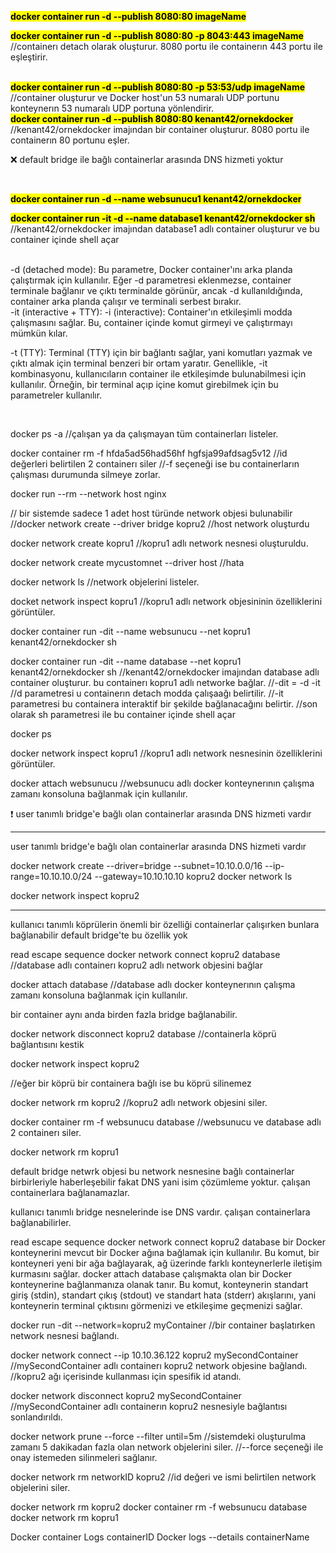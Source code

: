 <b><mark>docker container run -d --publish 8080:80 imageName</b></mark>
<br>

<b><mark>docker container run -d --publish 8080:80 -p 8043:443 imageName</mark></b>
<br>
//containerı detach olarak oluşturur. 8080 portu ile containerın 443 portu ile eşleştirir. 

<br>
<b><mark>docker container run -d --publish 8080:80 -p 53:53/udp imageName</mark></b>
//container oluşturur ve Docker host'un 53 numaralı UDP portunu konteynerın 53 numaralı UDP portuna yönlendirir.

<br>
<b><mark>docker container run -d --publish 8080:80 kenant42/ornekdocker</mark></b>
//kenant42/ornekdocker imajından bir container oluşturur. 8080 portu ile containerın 80 portunu eşler.

<br>

:x: default bridge ile bağlı containerlar arasında DNS hizmeti yoktur

<br>

<b><mark> docker container run -d --name websunucu1 kenant42/ornekdocker</mark></b>
<br>

<b><mark>docker container run -it -d --name database1 kenant42/ornekdocker sh</mark></b>
//kenant42/ornekdocker imajından database1 adlı container oluşturur ve bu container içinde shell açar

<br>
-d (detached mode):
Bu parametre, Docker container'ını arka planda çalıştırmak için kullanılır. Eğer -d parametresi eklenmezse, container terminale bağlanır ve çıktı terminalde görünür, ancak -d kullanıldığında, container arka planda çalışır ve terminali serbest bırakır.


<br>
-it (interactive + TTY):
-i (interactive): Container'ın etkileşimli modda çalışmasını sağlar. Bu, container içinde komut girmeyi ve çalıştırmayı mümkün kılar.

-t (TTY): Terminal (TTY) için bir bağlantı sağlar, yani komutları yazmak ve çıktı almak için terminal benzeri bir ortam yaratır.
Genellikle, -it kombinasyonu, kullanıcıların container ile etkileşimde bulunabilmesi için kullanılır. Örneğin, bir terminal açıp içine komut girebilmek için bu parametreler kullanılır.

<br>


docker ps -a
//çalışan ya da çalışmayan tüm containerları listeler.

docker container rm -f hfda5ad56had56hf hgfsja99afdsag5v12
//id değerleri belirtilen 2 containerı siler
//-f seçeneği ise bu containerların çalışması durumunda silmeye zorlar.

docker run --rm --network host nginx

// bir sistemde sadece 1 adet host türünde network objesi bulunabilir
//docker network create --driver bridge kopru2
//host network oluşturdu

docker network create kopru1
//kopru1 adlı network nesnesi oluşturuldu.

docker network create mycustomnet --driver host
//hata

docker network ls
//network objelerini listeler.

docket network inspect kopru1
//kopru1 adlı network objesininin özelliklerini görüntüler.



docker container run -dit --name websunucu --net kopru1 kenant42/ornekdocker sh

docker container run -dit --name database --net kopru1 kenant42/ornekdocker sh
//kenant42/ornekdocker imajından database adlı container oluşturur. bu containerı kopru1 adlı networke bağlar.
//-dit = -d -it
//d parametresi u containerın detach modda çalışaağı belirtilir.
//-it parametresi bu containera interaktif bir şekilde bağlanacağını belirtir.
//son olarak sh parametresi ile bu container içinde shell açar

docker ps

docker network inspect kopru1
//kopru1 adlı network nesnesinin özelliklerini görüntüler.

docker attach websunucu
//websunucu adlı docker konteynerının çalışma zamanı konsoluna bağlanmak için kullanılır.


:heavy_exclamation_mark: user tanımlı bridge'e bağlı olan containerlar arasında DNS hizmeti vardır

---------------------------------------------------------------------------------------------------------------------------------------


user tanımlı bridge'e bağlı olan containerlar arasında 
DNS hizmeti vardır


docker network create --driver=bridge --subnet=10.10.0.0/16 --ip-range=10.10.10.0/24 --gateway=10.10.10.10 kopru2
docker network ls

docker network inspect kopru2

---------------------------------------------------------------------------------------------------------------------------------------

kullanıcı tanımlı köprülerin önemli bir özelliği
containerlar çalışırken bunlara bağlanabilir
default bridge'te bu özellik yok

read escape sequence
docker network connect kopru2 database
//database adlı containerı kopru2 adlı network objesini bağlar

docker attach database
//database adlı docker konteynerının çalışma zamanı konsoluna bağlanmak için kullanılır.


bir container aynı anda birden fazla bridge bağlanabilir.

docker network disconnect kopru2 database
//containerla köprü bağlantısını kestik

docker network inspect kopru2



//eğer bir köprü bir containera bağlı ise bu köprü silinemez


docker network rm kopru2
//kopru2 adlı network objesini siler.

docker container rm -f websunucu database
//websunucu ve database adlı 2 containerı siler.

docker network rm kopru1




default bridge netwrk objesi
bu network nesnesine bağlı containerlar birbirleriyle haberleşebilir
fakat DNS yani isim çözümleme yoktur.
çalışan containerlara bağlanamazlar.

kullanıcı tanımlı bridge nesnelerinde ise
DNS vardır. çalışan containerlara bağlanabilirler.

read escape sequence
docker network connect kopru2 database
bir Docker konteynerini mevcut bir Docker ağına bağlamak için kullanılır. 
Bu komut, bir konteyneri yeni bir ağa bağlayarak, 
ağ üzerinde farklı konteynerlerle iletişim kurmasını sağlar.
docker attach database
çalışmakta olan bir Docker konteynerine bağlanmanıza olanak tanır. 
Bu komut, konteynerin standart giriş (stdin), 
standart çıkış (stdout) ve standart hata (stderr) akışlarını, 
yani konteynerin terminal çıktısını görmenizi ve etkileşime geçmenizi 
sağlar.



docker run -dit --network=kopru2 myContainer
//bir container başlatırken network nesnesi bağlandı.


docker network connect --ip 10.10.36.122 kopru2 mySecondContainer
//mySecondContainer adlı containerı kopru2 network objesine bağlandı.
//kopru2 ağı içerisinde kullanması için spesifik id atandı.

docker network disconnect kopru2 mySecondContainer
//mySecondContainer adlı containerın kopru2 nesnesiyle bağlantısı sonlandırıldı.

docker network prune --force --filter until=5m
//sistemdeki oluşturulma zamanı 5 dakikadan fazla olan network objelerini siler.
//--force seçeneği ile onay istemeden silinmeleri sağlanır.


docker network rm networkID kopru2
//id değeri ve ismi belirtilen network objelerini siler.

docker network rm kopru2
docker container rm -f websunucu database
docker network rm kopru1


Docker container Logs containerID
Docker logs --details containerName









































